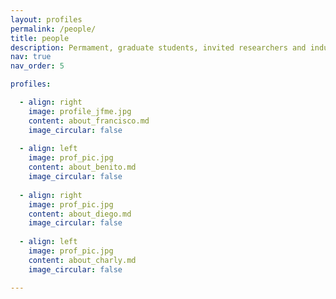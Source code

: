```yaml
---
layout: profiles
permalink: /people/
title: people
description: Permament, graduate students, invited researchers and industry practitioners. All members of the DeML Research Lab
nav: true
nav_order: 5

profiles:

  - align: right
    image: profile_jfme.jpg
    content: about_francisco.md
    image_circular: false
  
  - align: left
    image: prof_pic.jpg
    content: about_benito.md
    image_circular: false
  
  - align: right
    image: prof_pic.jpg
    content: about_diego.md
    image_circular: false
  
  - align: left
    image: prof_pic.jpg
    content: about_charly.md
    image_circular: false

---
```

